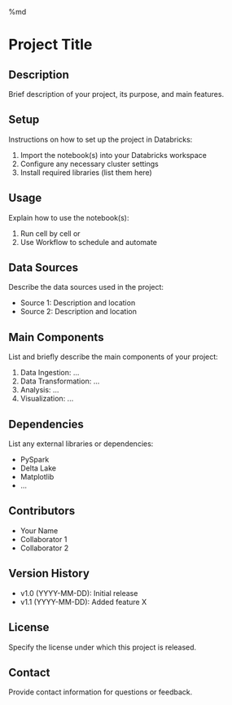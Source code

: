 %md
# Project Title

## Description
Brief description of your project, its purpose, and main features.

## Setup
Instructions on how to set up the project in Databricks:

1. Import the notebook(s) into your Databricks workspace
2. Configure any necessary cluster settings
3. Install required libraries (list them here)

## Usage
Explain how to use the notebook(s):

1. Run cell by cell or
2. Use Workflow to schedule and automate

## Data Sources
Describe the data sources used in the project:

- Source 1: Description and location
- Source 2: Description and location

## Main Components
List and briefly describe the main components of your project:

1. Data Ingestion: ...
2. Data Transformation: ...
3. Analysis: ...
4. Visualization: ...

## Dependencies
List any external libraries or dependencies:

- PySpark
- Delta Lake
- Matplotlib
- ...

## Contributors
- Your Name
- Collaborator 1
- Collaborator 2

## Version History
- v1.0 (YYYY-MM-DD): Initial release
- v1.1 (YYYY-MM-DD): Added feature X

## License
Specify the license under which this project is released.

## Contact
Provide contact information for questions or feedback.
